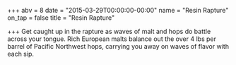 +++
abv = 8
date = "2015-03-29T00:00:00-00:00"
name = "Resin Rapture"
on_tap = false
title = "Resin Rapture"

+++
Get caught up in the rapture as waves of malt and hops do battle across your tongue. Rich European malts balance out the over 4 lbs per barrel of Pacific Northwest hops, carrying you away on waves of flavor with each sip.